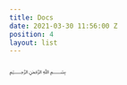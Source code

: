 ```yaml
---
title: Docs
date: 2021-03-30 11:56:00 Z
position: 4
layout: list
---
```


﷽

<!-- break -->

<!-- special -->